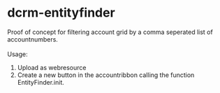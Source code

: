 dcrm-entityfinder
=================

Proof of concept for filtering account grid by a comma seperated list of accountnumbers. 
<br /><br />
Usage:<br />
1. Upload as webresource<br />
2. Create a new button in the accountribbon calling the function EntityFinder.init.<br />
